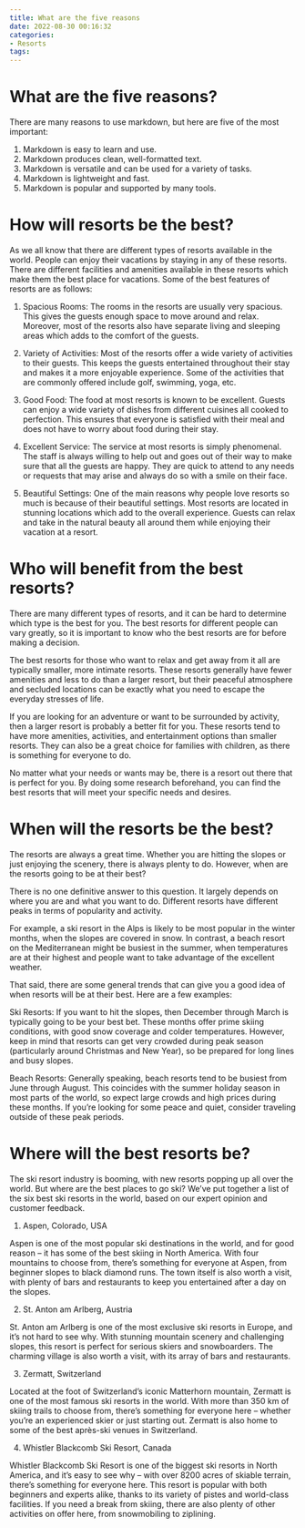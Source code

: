 ```yaml
---
title: What are the five reasons
date: 2022-08-30 00:16:32
categories:
- Resorts
tags:
---
```



#  What are the five reasons?

There are many reasons to use markdown, but here are five of the most important:

1. Markdown is easy to learn and use.
2. Markdown produces clean, well-formatted text.
3. Markdown is versatile and can be used for a variety of tasks.
4. Markdown is lightweight and fast.
5. Markdown is popular and supported by many tools.

#  How will resorts be the best?

As we all know that there are different types of resorts available in the world. People can enjoy their vacations by staying in any of these resorts. There are different facilities and amenities available in these resorts which make them the best place for vacations. Some of the best features of resorts are as follows:

1) Spacious Rooms: The rooms in the resorts are usually very spacious. This gives the guests enough space to move around and relax. Moreover, most of the resorts also have separate living and sleeping areas which adds to the comfort of the guests.

2) Variety of Activities: Most of the resorts offer a wide variety of activities to their guests. This keeps the guests entertained throughout their stay and makes it a more enjoyable experience. Some of the activities that are commonly offered include golf, swimming, yoga, etc.

3) Good Food: The food at most resorts is known to be excellent. Guests can enjoy a wide variety of dishes from different cuisines all cooked to perfection. This ensures that everyone is satisfied with their meal and does not have to worry about food during their stay.

4) Excellent Service: The service at most resorts is simply phenomenal. The staff is always willing to help out and goes out of their way to make sure that all the guests are happy. They are quick to attend to any needs or requests that may arise and always do so with a smile on their face.

5) Beautiful Settings: One of the main reasons why people love resorts so much is because of their beautiful settings. Most resorts are located in stunning locations which add to the overall experience. Guests can relax and take in the natural beauty all around them while enjoying their vacation at a resort.

#  Who will benefit from the best resorts?

There are many different types of resorts, and it can be hard to determine which type is the best for you. The best resorts for different people can vary greatly, so it is important to know who the best resorts are for before making a decision. 

The best resorts for those who want to relax and get away from it all are typically smaller, more intimate resorts. These resorts generally have fewer amenities and less to do than a larger resort, but their peaceful atmosphere and secluded locations can be exactly what you need to escape the everyday stresses of life. 

If you are looking for an adventure or want to be surrounded by activity, then a larger resort is probably a better fit for you. These resorts tend to have more amenities, activities, and entertainment options than smaller resorts. They can also be a great choice for families with children, as there is something for everyone to do. 

No matter what your needs or wants may be, there is a resort out there that is perfect for you. By doing some research beforehand, you can find the best resorts that will meet your specific needs and desires.

#  When will the resorts be the best?

The resorts are always a great time. Whether you are hitting the slopes or just enjoying the scenery, there is always plenty to do. However, when are the resorts going to be at their best?

There is no one definitive answer to this question. It largely depends on where you are and what you want to do. Different resorts have different peaks in terms of popularity and activity.

For example, a ski resort in the Alps is likely to be most popular in the winter months, when the slopes are covered in snow. In contrast, a beach resort on the Mediterranean might be busiest in the summer, when temperatures are at their highest and people want to take advantage of the excellent weather.

That said, there are some general trends that can give you a good idea of when resorts will be at their best. Here are a few examples:

Ski Resorts: If you want to hit the slopes, then December through March is typically going to be your best bet. These months offer prime skiing conditions, with good snow coverage and colder temperatures. However, keep in mind that resorts can get very crowded during peak season (particularly around Christmas and New Year), so be prepared for long lines and busy slopes.

Beach Resorts: Generally speaking, beach resorts tend to be busiest from June through August. This coincides with the summer holiday season in most parts of the world, so expect large crowds and high prices during these months. If you’re looking for some peace and quiet, consider traveling outside of these peak periods.

#  Where will the best resorts be?

The ski resort industry is booming, with new resorts popping up all over the world. But where are the best places to go ski? We’ve put together a list of the six best ski resorts in the world, based on our expert opinion and customer feedback.

1. Aspen, Colorado, USA

Aspen is one of the most popular ski destinations in the world, and for good reason – it has some of the best skiing in North America. With four mountains to choose from, there’s something for everyone at Aspen, from beginner slopes to black diamond runs. The town itself is also worth a visit, with plenty of bars and restaurants to keep you entertained after a day on the slopes.

2. St. Anton am Arlberg, Austria

St. Anton am Arlberg is one of the most exclusive ski resorts in Europe, and it’s not hard to see why. With stunning mountain scenery and challenging slopes, this resort is perfect for serious skiers and snowboarders. The charming village is also worth a visit, with its array of bars and restaurants.

3. Zermatt, Switzerland

Located at the foot of Switzerland’s iconic Matterhorn mountain, Zermatt is one of the most famous ski resorts in the world. With more than 350 km of skiing trails to choose from, there’s something for everyone here – whether you’re an experienced skier or just starting out. Zermatt is also home to some of the best après-ski venues in Switzerland.

4. Whistler Blackcomb Ski Resort, Canada

Whistler Blackcomb Ski Resort is one of the biggest ski resorts in North America, and it’s easy to see why – with over 8200 acres of skiable terrain, there’s something for everyone here. This resort is popular with both beginners and experts alike, thanks to its variety of pistes and world-class facilities. If you need a break from skiing, there are also plenty of other activities on offer here, from snowmobiling to ziplining.